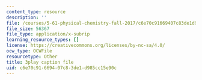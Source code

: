 ```yaml
---
content_type: resource
description: ''
file: /courses/5-61-physical-chemistry-fall-2017/c6e70c91669407c83de1d985cc15e90c_IoED49Ha8-o.srt
file_size: 56367
file_type: application/x-subrip
learning_resource_types: []
license: https://creativecommons.org/licenses/by-nc-sa/4.0/
ocw_type: OCWFile
resourcetype: Other
title: 3play caption file
uid: c6e70c91-6694-07c8-3de1-d985cc15e90c
---
```

